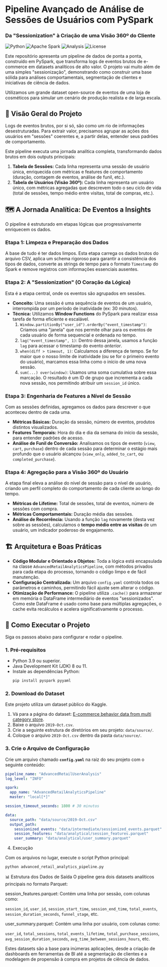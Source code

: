# Pipeline Avançado de Análise de Sessões de Usuários com PySpark
### Da "Sessionization" à Criação de uma Visão 360º do Cliente

![Python](https://img.shields.io/badge/Python-3.9%2B-blue.svg)
![Apache Spark](https://img.shields.io/badge/Apache%20Spark-3.5-orange.svg)
![Analysis](https://img.shields.io/badge/Analysis-Behavioral-blueviolet.svg)
![License](https://img.shields.io/badge/License-MIT-green.svg)

Este repositório apresenta um pipeline de dados de ponta a ponta, construído em PySpark, que transforma logs de eventos brutos de e-commerce em datasets analíticos de alto valor. O projeto vai muito além de uma simples "sessionização", demonstrando como construir uma base sólida para análises comportamentais, segmentação de clientes e iniciativas de ciência de dados.

Utilizamos um grande dataset open-source de eventos de uma loja de cosméticos para simular um cenário de produção realista e de larga escala.

## 🎯 Visão Geral do Projeto

Logs de eventos brutos, por si só, são como um rio de informações desestruturadas. Para extrair valor, precisamos agrupar as ações dos usuários em "sessões" coerentes e, a partir delas, entender seus padrões de comportamento.

Este pipeline executa uma jornada analítica completa, transformando dados brutos em dois outputs principais:
1.  **Tabela de Sessões:** Cada linha representa uma sessão de usuário única, enriquecida com métricas e features de comportamento (duração, contagem de eventos, análise de funil, etc.).
2.  **Tabela de Usuários (Visão 360º):** Cada linha representa um usuário único, com métricas agregadas que descrevem todo o seu ciclo de vida (total de sessões, tempo médio entre visitas, total de compras, etc.).

## 🗺️ A Jornada Analítica: De Eventos a Insights

O pipeline é estruturado em etapas lógicas que progressivamente enriquecem os dados.

### Etapa 1: Limpeza e Preparação dos Dados
A base de tudo é ter dados limpos. Esta etapa carrega os dados brutos do arquivo CSV, aplica um schema rigoroso para garantir a consistência dos tipos de dados, converte as strings de tempo para o formato `Timestamp` do Spark e remove registros com informações essenciais ausentes.

### Etapa 2: A "Sessionization" (O Coração da Lógica)
Esta é a etapa central, onde os eventos são agrupados em sessões.

* **Conceito:** Uma sessão é uma sequência de eventos de um usuário, interrompida por um período de inatividade (ex: 30 minutos).
* **Técnica:** Utilizamos **Window Functions** do PySpark para realizar essa tarefa de forma eficiente e escalável.
    1.  `Window.partitionBy("user_id").orderBy("event_timestamp")`: Criamos uma "janela" que nos permite olhar para os eventos de cada usuário de forma sequencial e ordenada no tempo.
    2.  `lag("event_timestamp", 1)`: Dentro dessa janela, usamos a função `lag` para acessar o timestamp do evento *anterior*.
    3.  `when(diff > timeout, 1)`: Calculamos a diferença de tempo. Se for maior que o nosso limite de inatividade (ou se for o primeiro evento do usuário), marcamos essa linha como o início de uma nova sessão.
    4.  `sum(...) over(window)`: Usamos uma soma cumulativa sobre essa marcação. O resultado é um ID de grupo que incrementa a cada nova sessão, nos permitindo atribuir um `session_id` único.

### Etapa 3: Engenharia de Features a Nível de Sessão
Com as sessões definidas, agregamos os dados para descrever o que aconteceu dentro de cada uma.

* **Métricas Básicas:** Duração da sessão, número de eventos, produtos distintos visualizados.
* **Features Temporais:** Hora do dia e dia da semana do início da sessão, para entender padrões de acesso.
* **Análise de Funil de Conversão:** Analisamos os tipos de evento (`view`, `cart`, `purchase`) dentro de cada sessão para determinar o estágio mais profundo que o usuário alcançou (`view_only`, `added_to_cart`, ou `completed_purchase`).

### Etapa 4: Agregação para a Visão 360º do Usuário
A etapa final eleva a análise do nível de sessão para o nível de usuário, criando um perfil completo do comportamento de cada cliente ao longo do tempo.

* **Métricas de Lifetime:** Total de sessões, total de eventos, número de sessões com compra.
* **Métricas Comportamentais:** Duração média das sessões.
* **Análise de Recorrência:** Usando a função `lag` novamente (desta vez sobre as sessões), calculamos o **tempo médio entre as visitas** de um usuário, um indicador poderoso de engajamento.

## 🏗️ Arquitetura e Boas Práticas

* **Código Modular e Orientado a Objetos:** Toda a lógica está encapsulada na classe `AdvancedRetailAnalyticsPipeline`, com métodos privados para cada etapa do processo, tornando o código limpo e de fácil manutenção.
* **Configuração Centralizada:** Um arquivo `config.yaml` controla todos os parâmetros e caminhos, permitindo fácil ajuste sem alterar o código.
* **Otimização de Performance:** O pipeline utiliza `.cache()` para armazenar em memória o DataFrame intermediário de eventos "sessionizados". Como este DataFrame é usado como base para múltiplas agregações, o cache evita recálculos e acelera significativamente o processo.

## 🚀 Como Executar o Projeto

Siga os passos abaixo para configurar e rodar o pipeline.

### 1. Pré-requisitos
* Python 3.9 ou superior.
* Java Development Kit (JDK) 8 ou 11.
* Instale as dependências Python:
    ```bash
    pip install pyspark pyyaml
    ```

### 2. Download do Dataset
Este projeto utiliza um dataset público do Kaggle.
1.  Vá para a página do dataset: [E-commerce behavior data from multi category store](https://www.kaggle.com/datasets/mkechin/ecommerce-behavior-data-from-multi-category-store).
2.  Baixe o arquivo `2019-Oct.csv`.
3.  Crie a seguinte estrutura de diretórios em seu projeto: `data/source/`.
4.  Coloque o arquivo `2019-Oct.csv` dentro da pasta `data/source/`.

### 3. Crie o Arquivo de Configuração
Crie um arquivo chamado **`config.yaml`** na raiz do seu projeto com o seguinte conteúdo:
```yaml
pipeline_name: "AdvancedRetailUserAnalysis"
log_level: "INFO"

spark:
  app_name: "AdvancedRetailAnalyticsPipeline"
  master: "local[*]"

session_timeout_seconds: 1800 # 30 minutos

data:
  source_path: "data/source/2019-Oct.csv"
  output_path:
    sessionized_events: "data/intermediate/sessionized_events.parquet"
    session_features: "data/analytical/session_features.parquet"
    user_summary: "data/analytical/user_summary.parquet"
```

4. Execução

Com os arquivos no lugar, execute o script Python principal:

```Bash
python advanced_retail_analytics_pipeline.py
```


📊 Estrutura dos Dados de Saída
O pipeline gera dois datasets analíticos principais no formato Parquet:

session_features.parquet: Contém uma linha por sessão, com colunas como:

`session_id`, `user_id`, `session_start_time`, `session_end_time`, `total_events`, `session_duration_seconds`, `funnel_stage`, etc.

user_summary.parquet: Contém uma linha por usuário, com colunas como:

`user_id`, `total_sessions`, `total_events_lifetime`, `total_purchase_sessions`, `avg_session_duration_seconds`, `avg_time_between_sessions_hours`, etc.

Estes datasets são a base para inúmeras aplicações, desde a criação de dashboards em ferramentas de BI até a segmentação de clientes e a modelagem de propensão à compra em projetos de ciência de dados.

